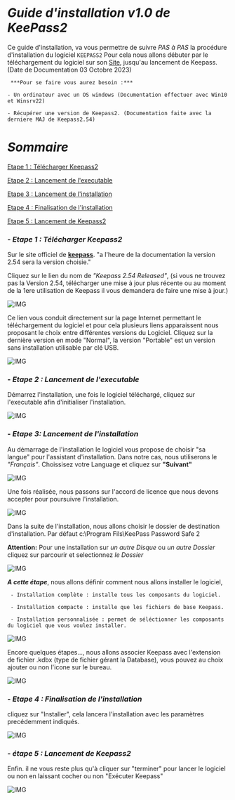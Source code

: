 # _**Guide d'installation v1.0 de KeePass2**_

Ce guide d'installation, va vous permettre de suivre _PAS à PAS_ la procédure d'installation du logiciel `KEEPASS2`
Pour cela nous allons débuter par le téléchargement du logiciel sur son [Site](https://keepass.info/), jusqu'au lancement de Keepass. (Date de Documentation 03 Octobre 2023)

     ***Pour se faire vous aurez besoin :***

    - Un ordinateur avec un OS windows (Documentation effectuer avec Win10 et Winsrv22)
    
    - Récupérer une version de Keepass2. (Documentation faite avec la derniere MAJ de Keepass2.54)

# _**Sommaire**_

[Etape 1 : Télécharger Keepass2](https://github.com/michaelc31/Projet1-Group2/blob/main/Install.md#--etape-1-) 

[Etape 2 : Lancement de l'executable](https://github.com/michaelc31/Projet1-Group2/blob/main/Install.md#--etape-2-) 

[Etape 3 : Lancement de l'installation](https://github.com/michaelc31/Projet1-Group2/blob/main/Install.md#--etape-3) 
 
[Etape 4 : Finalisation de l'installation](https://github.com/michaelc31/Projet1-Group2/blob/main/Install.md#--etape-4-) 

[Etape 5 : Lancement de Keepass2](https://github.com/michaelc31/Projet1-Group2/blob/main/Install.md#--%C3%A9tape-5-) 

###  - _**Etape 1 : Télécharger Keepass2**_ 
Sur le site officiel de **[keepass](https://keepass.info/)**. "a l'heure de la documentation la version 2.54 sera la version choisie."

Cliquez sur le lien du nom de *"Keepass 2.54 Released"*, (si vous ne trouvez pas la Version 2.54, télécharger une mise à jour plus récente ou au moment de la 1ere utilisation de Keepass il vous demandera de faire une mise à jour.) 

![IMG](https://github.com/michaelc31/Projet-image/blob/main/Install%200.png?raw=true)

Ce lien vous conduit directement sur la page Internet permettant le téléchargement du logiciel et pour cela plusieurs liens apparaissent nous proposant le choix entre différentes versions du Logiciel. Cliquez sur la dernière version en mode "Normal", la version "Portable" est un version sans installation utilisable par clé USB.

![IMG](https://github.com/michaelc31/Projet-image/blob/main/install%201.png?raw=true)

### - _**Etape 2 : Lancement de l'executable**_  

Démarrez l'installation, une fois le logiciel téléchargé, cliquez sur l'executable afin d'initialiser l'installation.

![IMG](https://github.com/michaelc31/Projet-image/blob/main/install%202.png?raw=true)

### - _**Etape 3: Lancement de l'installation**_

Au démarrage de l'installation le logiciel vous propose de choisir "sa langue" pour l'assistant d'installation.
Dans notre cas, nous utiliserons le _"Français"_.
Choissisez votre Language et cliquez sur **"Suivant"**

![IMG](https://github.com/michaelc31/Projet-image/blob/main/install%203.png?raw=true)

Une fois réalisée, nous passons sur l'accord de licence que nous devons accepter pour poursuivre l'installation.

![IMG](https://github.com/michaelc31/Projet-image/blob/main/install%204.png?raw=true)

Dans la suite de l'installation, nous allons choisir le dossier de destination d'installation. Par défaut c:\Program Fils\KeePass Password Safe 2

**Attention:** Pour une installation sur _un autre Disque_ ou _un autre Dossier_ cliquez sur parcourir et selectionnez _le Dossier_

![IMG](https://github.com/michaelc31/Projet-image/blob/main/install%205.png?raw=true)

***A cette étape***, nous allons définir comment nous allons installer le logiciel,

     - Installation complète : installe tous les composants du logiciel.
     
     - Installation compacte : installe que les fichiers de base Keepass. 
     
     - Installation personnalisée : permet de séléctionner les composants du logiciel que vous voulez installer.

![IMG](https://github.com/michaelc31/Projet-image/blob/main/install%206.png?raw=true)

Encore quelques étapes..., nous allons associer Keepass avec l'extension de fichier .kdbx (type de fichier gérant la Database), vous pouvez au choix ajouter ou non l'icone sur le bureau.

![IMG](https://github.com/michaelc31/Projet-image/blob/main/install%207.png?raw=true)

### - _**Etape 4 : Finalisation de l'installation**_

cliquez sur "Installer", cela lancera l'installation avec les paramètres precédemment indiqués.

![IMG](https://github.com/michaelc31/Projet-image/blob/main/install%208.png?raw=true)

### - _**étape 5 : Lancement de Keepass2**_

Enfin. il ne vous reste plus qu'à cliquer sur "terminer" pour lancer le logiciel ou non en laissant cocher ou non "Exécuter Keepass"

![IMG](https://github.com/michaelc31/Projet-image/blob/main/install%209.png?raw=truegit)
